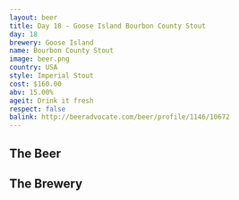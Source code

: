 ```yaml
---
layout: beer
title: Day 18 - Goose Island Bourbon County Stout
day: 18
brewery: Goose Island
name: Bourbon County Stout
image: beer.png
country: USA
style: Imperial Stout
cost: $160.00
abv: 15.00%
ageit: Drink it fresh
respect: false
balink: http://beeradvocate.com/beer/profile/1146/10672
---
```

## The Beer

## The Brewery

